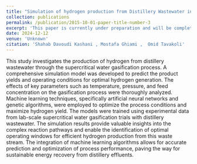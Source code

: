 ```yaml
---
title: "Simulation of hydrogen production from Distillery Wastewater in supercritical water process and optimization by machine learning. ( in preparation)"
collection: publications
permalink: /publication/2015-10-01-paper-title-number-3
excerpt: 'This paper is currently under preparation and will be completed soon. Once finished, it will be submitted to a journal for publication.'
date: 2024-12-12
venue: 'Unknown'
citation: 'Shahab Davoudi Kashani , Mostafa Ghiami ,  Omid Tavakoli'
---
```




This study investigates the production of hydrogen from distillery wastewater through the supercritical water gasification process. A comprehensive simulation model was developed to predict the product yields and operating conditions for optimal hydrogen generation. The effects of key parameters such as temperature, pressure, and feed concentration on the gasification process were thoroughly analyzed. Machine learning techniques, specifically artificial neural networks and genetic algorithms, were employed to optimize the process conditions and maximize hydrogen yield. The models were trained using experimental data from lab-scale supercritical water gasification trials with distillery wastewater. The simulation results provide valuable insights into the complex reaction pathways and enable the identification of optimal operating windows for efficient hydrogen production from this waste stream. The integration of machine learning algorithms allows for accurate prediction and optimization of process performance, paving the way for sustainable energy recovery from distillery effluents.
